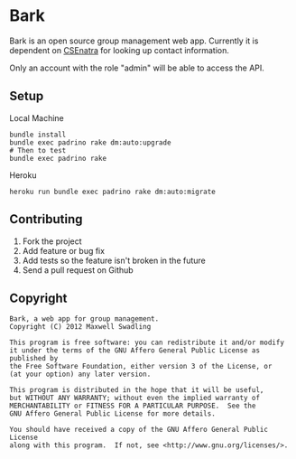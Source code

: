 # Bark

Bark is an open source group management web app.
Currently it is dependent on [CSEnatra](https://github.com/maxpow4h/csenatra)
for looking up contact information.

Only an account with the role "admin" will be able to access the API.

## Setup

Local Machine

    bundle install
    bundle exec padrino rake dm:auto:upgrade
    # Then to test
    bundle exec padrino rake

Heroku

    heroku run bundle exec padrino rake dm:auto:migrate

## Contributing

1. Fork the project
2. Add feature or bug fix
3. Add tests so the feature isn't broken in the future
4. Send a pull request on Github

## Copyright

    Bark, a web app for group management.
    Copyright (C) 2012 Maxwell Swadling

    This program is free software: you can redistribute it and/or modify
    it under the terms of the GNU Affero General Public License as published by
    the Free Software Foundation, either version 3 of the License, or
    (at your option) any later version.

    This program is distributed in the hope that it will be useful,
    but WITHOUT ANY WARRANTY; without even the implied warranty of
    MERCHANTABILITY or FITNESS FOR A PARTICULAR PURPOSE.  See the
    GNU Affero General Public License for more details.

    You should have received a copy of the GNU Affero General Public License
    along with this program.  If not, see <http://www.gnu.org/licenses/>.
